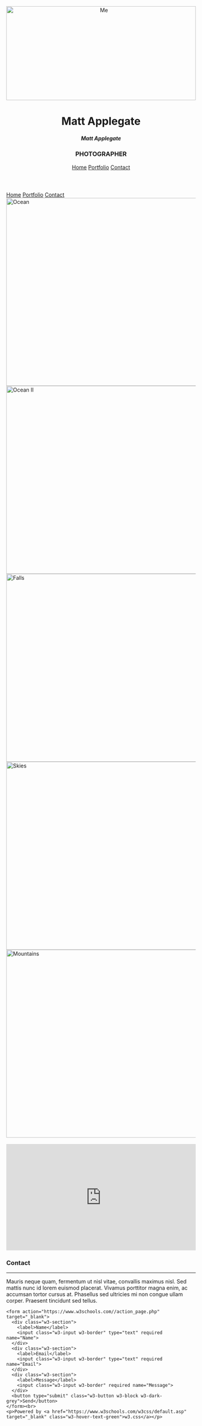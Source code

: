 <!DOCTYPE html>
<html lang="en">
<title>Mayra's Practice Website</title>
<meta charset="UTF-8">
<meta name="viewport" content="width=device-width, initial-scale=1">
<link rel="stylesheet" href="https://www.w3schools.com/w3css/4/w3.css">
  
  <style>
.video-responsive{
    overflow:hidden;
    padding-bottom:56.25%;
    position:relative;
    height:0;
}
.video-responsive iframe{
    left:0;
    top:0;
    height:100%;
    width:100%;
    position:absolute;
}
 </style> 
<body>

<!-- Header -->
<header class="w3-display-container w3-content w3-center" style="max-width:100%">
  <img class="w3-image" src="https://images.pexels.com/photos/403495/pexels-photo-403495.jpeg" alt="Me" height="250" width="100%">
  <div class="w3-display-middle w3-padding-large w3-border w3-wide w3-text-light-grey w3-center">
    <h1 class="w3-hide-medium w3-hide-small w3-xxxlarge">Matt Applegate</h1>
    <h5 class="w3-hide-large" style="white-space:nowrap">Matt Applegate</h5>
    <h3 class="w3-hide-medium w3-hide-small">PHOTOGRAPHER</h3>
  </div>
  
  <!-- Navbar (placed at the bottom of the header image) -->
  <div class="w3-bar w3-light-grey w3-round w3-display-bottommiddle w3-hide-small" style="bottom:-16px">
    <a href="#" class="w3-bar-item w3-button">Home</a>
    <a href="#portfolio" class="w3-bar-item w3-button">Portfolio</a>
    <a href="#contact" class="w3-bar-item w3-button">Contact</a>
  </div>
</header>

<!-- Navbar on small screens -->
<div class="w3-center w3-light-grey w3-padding-16 w3-hide-large w3-hide-medium">
<div class="w3-bar w3-light-grey">
  <a href="#" class="w3-bar-item w3-button">Home</a>
  <a href="#portfolio" class="w3-bar-item w3-button">Portfolio</a>
  <a href="#contact" class="w3-bar-item w3-button">Contact</a>
</div>
</div>
<!-- Page content -->
<div class="w3-content w3-padding-large w3-margin-top" id="portfolio">

  <!-- Images (Portfolio) -->
  <img src="https://images.pexels.com/photos/4326894/pexels-photo-4326894.jpeg?auto=compress&cs=tinysrgb&dpr=1&w=500" alt="Ocean" class="w3-image" width="1000" height="500">
  <img src="https://images.pexels.com/photos/4443639/pexels-photo-4443639.jpeg?auto=compress&cs=tinysrgb&dpr=1&w=500" alt="Ocean II" class="w3-image w3-margin-top" width="1000" height="500">
  <img src="https://images.pexels.com/photos/6382313/pexels-photo-6382313.jpeg?auto=compress&cs=tinysrgb&dpr=1&w=500" alt="Falls" class="w3-image w3-margin-top" width="1000" height="500">
  <img src="https://images.pexels.com/photos/2598042/pexels-photo-2598042.jpeg?auto=compress&cs=tinysrgb&dpr=1&w=500" alt="Skies" class="w3-image w3-margin-top" width="1000" height="500">
  <img src="https://images.pexels.com/photos/1467181/pexels-photo-1467181.jpeg?auto=compress&cs=tinysrgb&dpr=1&w=500" alt="Mountains" class="w3-image w3-margin-top" width="1000" height="500">
  <br>
  <br>
  <div class="video-responsive">
  <iframe width="560" height="315" src="https://www.youtube.com/embed/tdvOdJ-4tGk" title="YouTube video player" frameborder="0" allow="accelerometer; autoplay; clipboard-write; encrypted-media; gyroscope; picture-in-picture" allowfullscreen></iframe>
  </div>
  
  <!-- Contact -->
  <div class="w3-light-grey w3-padding-large w3-padding-32 w3-margin-top" id="contact">
    <h3 class="w3-center">Contact</h3>
    <hr>
    <p>Mauris neque quam, fermentum ut nisl vitae, convallis maximus nisl. Sed mattis nunc id lorem euismod placerat. Vivamus porttitor magna enim, ac accumsan tortor cursus at. Phasellus sed ultricies mi non congue ullam corper. Praesent tincidunt sed tellus.</p>

    <form action="https://www.w3schools.com//action_page.php" target="_blank">
      <div class="w3-section">
        <label>Name</label>
        <input class="w3-input w3-border" type="text" required name="Name">
      </div>
      <div class="w3-section">
        <label>Email</label>
        <input class="w3-input w3-border" type="text" required name="Email">
      </div>
      <div class="w3-section">
        <label>Message</label>
        <input class="w3-input w3-border" required name="Message">
      </div>
      <button type="submit" class="w3-button w3-block w3-dark-grey">Send</button>
    </form><br>
    <p>Powered by <a href="https://www.w3schools.com/w3css/default.asp" target="_blank" class="w3-hover-text-green">w3.css</a></p>

  </div>

<!-- End page content -->
</div>

</body>
</html>
